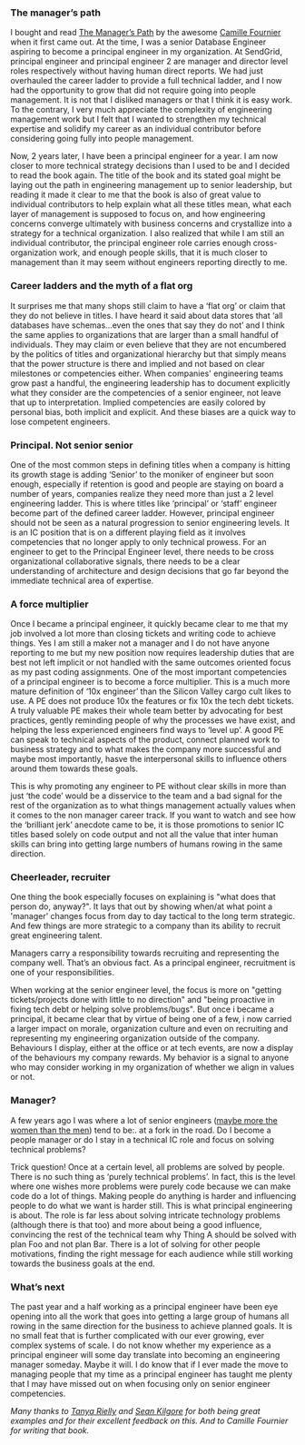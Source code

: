 ### The manager’s path
I bought and read [The Manager’s Path](https://www.amazon.com/dp/1491973897/ref=cm_sw_r_cp_tai_Aq9tCbSNCEHAA) by the awesome [Camille Fournier](https://twitter.com/skamille) when it first came out. At the time, I was a senior Database Engineer aspiring to become a principal engineer in my organization. At SendGrid, principal engineer and principal engineer 2 are manager and director level roles respectively without having human direct reports. We had just overhauled the career ladder to provide a full technical ladder, and I now had the opportunity to grow that did not require going into people management. It is not that I disliked managers or that I think it is easy work. To the contrary, I very much appreciate the complexity of engineering management work but I felt that I wanted to strengthen my technical expertise and solidify my career as an individual contributor before considering going fully into people management.

Now, 2 years later, I have been a principal engineer for a year. I am now closer to more technical strategy decisions than I used to be and I decided to read the book again. The title of the book and its stated goal might be laying out the path in engineering management up to senior leadership, but reading it made it clear to me that the book is also of great value to individual contributors to help explain what all these titles mean, what each layer of management is supposed to focus on, and how engineering concerns converge ultimately with business concerns and crystallize into a strategy for a technical organization. I also realized that while I am still an individual contributor, the principal engineer role carries enough cross-organization work, and enough people skills, that it is much closer to management than it may seem without engineers reporting directly to me.

### Career ladders and the myth of a flat org
It surprises me that many shops still claim to have a ‘flat org’ or claim that they do not believe in titles. I have heard it said about data stores that ‘all databases have schemas...even the ones that say they do not’ and I think the same applies to organizations that are larger than a small handful of individuals. They may claim or even believe that they are not encumbered by the politics of titles and organizational hierarchy but that simply means that the power structure is there and implied and not based on clear milestones or competencies either.
When companies' engineering teams grow past a handful, the engineering leadership has to document explicitly what they consider are the competencies of a senior engineer, not leave that up to interpretation. Implied competencies are easily colored by personal bias, both implicit and explicit. And these biases are a quick way to lose competent engineers. 

### Principal. Not senior senior
One of the most common steps in defining titles when a company is hitting its growth stage is adding ‘Senior’ to the moniker of engineer but soon enough, especially if retention is good and people are staying on board a number of years, companies realize they need more than just a 2 level engineering ladder. This is where titles like ‘principal’ or ‘staff’ engineer become part of the defined career ladder. However, principal engineer should not be seen as a natural progression to senior engineering levels. It is an IC position that is on a different playing field as it involves competencies that no longer apply to only technical prowess. For an engineer to get to the Principal Engineer level, there needs to be cross organizational collaborative signals, there needs to be a clear understanding of architecture and design decisions that go far beyond the immediate technical area of expertise.

### A force multiplier
Once I became a principal engineer, it quickly became clear to me that my job involved a lot more than closing tickets and writing code to achieve things. Yes I am still a maker not a manager and I do not have anyone reporting to me but my new position now requires leadership duties that are best not left implicit or not handled with the same outcomes oriented focus as my past coding assignments. One of the most important competencies of a principal engineer is to become a force multiplier. This is a much more mature definition of ‘10x engineer’ than the Silicon Valley cargo cult likes to use. A PE does not produce 10x the features or fix 10x the tech debt tickets. A truly valuable PE makes their whole team better by advocating for best practices, gently reminding people of why the processes we have exist, and helping the less experienced engineers find ways to ‘level up’. A good PE can speak to technical aspects of the product, connect planned work to business strategy and to what makes the company more successful and maybe most importantly, hasve the interpersonal skills to influence others around them towards these goals. 

This is why promoting any engineer to PE without clear skills in more than just ‘the code’ would be a disservice to the team and a bad signal for the rest of the organization as to what things management actually values when it comes to the non manager career track. If you want to watch and see how the ‘brilliant jerk’ anecdote came to be, it is those promotions to senior IC titles based solely on code output and not all the value that inter human skills can bring into getting large numbers of humans rowing in the same direction.

### Cheerleader, recruiter
One thing the book especially focuses on explaining is "what does that person do, anyway?". It lays that out by showing when/at what point a 'manager' changes focus from day to day tactical to the long term strategic. And few things are more strategic to a company than its ability to recruit great engineering talent. 

Managers carry a responsibility towards recruiting and representing the company well. That’s an obvious fact. As a principal engineer, recruitment is one of your responsibilities. 

When working at the senior engineer level, the focus is more on "getting tickets/projects done with little to no direction" and "being proactive in fixing tech debt or helping solve problems/bugs". But once i became a principal, it became clear that by virtue of being one of a few, i now carried a larger impact on morale, organization culture and even on recruiting and representing my engineering organization outside of the company. Behaviours I display, either at the office or at tech events, are now a display of the behaviours my company rewards. My behavior is a signal to anyone who may consider working in my organization of whether we align in values or not. 

### Manager?
A few years ago I was where a lot of senior engineers ([maybe more the women than the men](https://phys.org/news/2017-06-female-managerial-roles-unintended-consequences.html)) tend to be:. at a fork in the road. Do I become a people manager or do I stay in a technical IC role and focus on solving technical problems?

Trick question! Once at a certain level, all problems are solved by people. There is no such thing as ‘purely technical problems’. In fact, this is the level where one wishes more problems were purely code because we can make code do a lot of things. Making people do anything is harder and influencing people to do what we want is harder still. This is what principal engineering is about. The role is far less about solving intricate technology problems (although there is that too) and more about being a good influence, convincing the rest of the technical team why Thing A should be solved with plan Foo and not plan Bar. There is a lot of solving for other people motivations, finding the right message for each audience while still working towards the business goals at the end.

### What’s next
The past year and a half working as a principal engineer have been eye opening into all the work that goes into getting a large group of humans all rowing in the same direction for the business to achieve planned goals. It is no small feat that is further complicated with our ever growing, ever complex systems of scale. I do not know whether my experience as a principal engineer will some day translate into becoming an engineering manager someday. Maybe it will. I do know that if I ever made the move to managing people that my time as a principal engineer has taught me plenty that I may have missed out on when focusing only on senior engineer competencies. 

_Many thanks to [Tanya Rielly](https://twitter.com/whereistanya) and [Sean Kilgore](https://twitter.com/log1kal) for both being great examples and for their excellent feedback on this. And to Camille Fournier for writing that book._
